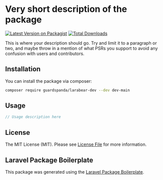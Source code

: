 # Very short description of the package

[![Latest Version on Packagist](https://img.shields.io/packagist/v/guardspanda/larabear-dev.svg?style=flat-square)](https://packagist.org/packages/guardspanda/larabear-dev)
[![Total Downloads](https://img.shields.io/packagist/dt/guardspanda/larabear-dev.svg?style=flat-square)](https://packagist.org/packages/guardspanda/larabear-dev)

This is where your description should go. Try and limit it to a paragraph or two, and maybe throw in a mention of what PSRs you support to avoid any confusion with users and contributors.

## Installation

You can install the package via composer:

```bash
composer require guardspanda/larabear-dev --dev dev-main
```

## Usage

```php
// Usage description here
```

## License

The MIT License (MIT). Please see [License File](LICENSE.md) for more information.

## Laravel Package Boilerplate

This package was generated using the [Laravel Package Boilerplate](https://laravelpackageboilerplate.com).
